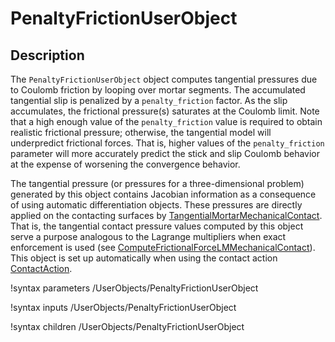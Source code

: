 # PenaltyFrictionUserObject

## Description

The `PenaltyFrictionUserObject` object computes tangential pressures due
to Coulomb friction by looping over mortar segments. The accumulated tangential
slip is penalized by a `penalty_friction` factor. As the slip accumulates, the
frictional pressure(s) saturates at the Coulomb limit. Note that a high enough
value of the `penalty_friction` value is required to obtain realistic frictional
pressure; otherwise, the tangential model will underpredict frictional forces. That is,
higher values of the `penalty_friction` parameter will more accurately predict the stick
and slip Coulomb behavior at the expense of worsening the convergence behavior.

The tangential pressure (or pressures for a three-dimensional problem) generated
by this object contains Jacobian information as a consequence of using automatic
differentiation objects. These pressures are directly applied on the contacting
surfaces by [TangentialMortarMechanicalContact](/TangentialMortarMechanicalContact.md).
That is, the tangential contact pressure values computed by this object serve a purpose
analogous to the Lagrange multipliers when exact enforcement is used
(see [ComputeFrictionalForceLMMechanicalContact](/ComputeFrictionalForceLMMechanicalContact.md)).
This object is set up automatically when using the contact action [ContactAction](/ContactAction.md).

!syntax parameters /UserObjects/PenaltyFrictionUserObject

!syntax inputs /UserObjects/PenaltyFrictionUserObject

!syntax children /UserObjects/PenaltyFrictionUserObject
